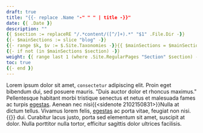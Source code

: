 ```yaml
---
draft: true
title: "{{- replace .Name "-" " " | title -}}"
date: {{ .Date }}
description: ""
{{ $section := replaceRE "/.*content/([^/]+).*" "$1" .File.Dir -}}
{{- $mainSections := slice "blog" -}}
{{- range $k, $v := $.Site.Taxonomies -}}{{ $mainSections = $mainSections | append $k -}}{{ end -}}
{{- if not (in $mainSections $section) -}}
weight: {{ range last 1 (where .Site.RegularPages "Section" $section) -}}{{ add .Page.Weight 100 -}}{{ else -}}100{{ end -}}
toc: true
{{- end }}
---
```


Lorem ipsum dolor sit amet, `consectetur` adipiscing elit. Proin eget bibendum dui, sed posuere mauris. "Duis auctor dolor et rhoncus maximus." Pellentesque habitant morbi tristique senectus et netus et malesuada fames ac turpis [egestas](/demo). Aenean nec nisi{{<sidenote 2102150831>}}Nulla at dictum tellus. Vivamus lorem felis, [egestas](/demo) ac porta vitae, feugiat non nisi.{{</sidenote>}} dui. Curabitur lacus justo, porta sed elementum sit amet, suscipit at dolor. Nulla porttitor nulla tortor, efficitur sagittis dolor ultrices facilisis.

